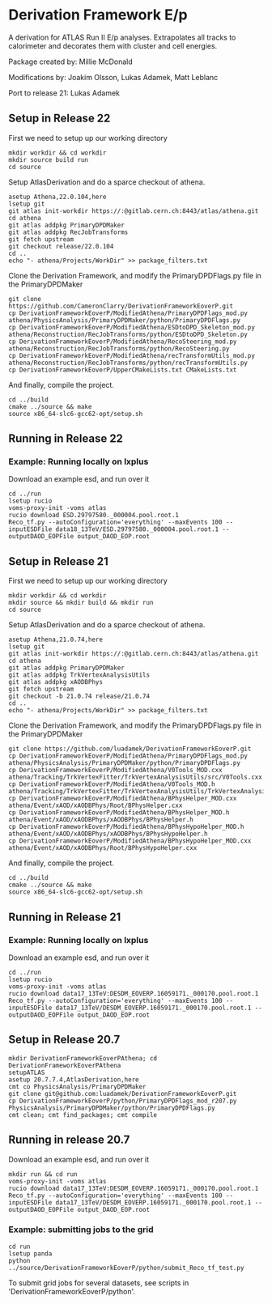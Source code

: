 # Derivation Framework E/p #

A derivation for ATLAS Run II E/p analyses. Extrapolates all tracks to calorimeter and decorates them with cluster and cell energies.

Package created by: Millie McDonald

Modifications by: Joakim Olsson, Lukas Adamek, Matt Leblanc

Port to release 21: Lukas Adamek

## Setup in Release 22

First we need to setup up our working directory

```
mkdir workdir && cd workdir
mkdir source build run
cd source
```

Setup AtlasDerivation and do a sparce checkout of athena.
```
asetup Athena,22.0.104,here
lsetup git
git atlas init-workdir https://:@gitlab.cern.ch:8443/atlas/athena.git
cd athena
git atlas addpkg PrimaryDPDMaker
git atlas addpkg RecJobTransforms
git fetch upstream
git checkout release/22.0.104
cd ..
echo "- athena/Projects/WorkDir" >> package_filters.txt
```

Clone the Derivation Framework, and modify the PrimaryDPDFlags.py file in the PrimaryDPDMaker

```
git clone https://github.com/CameronClarry/DerivationFrameworkEoverP.git
cp DerivationFrameworkEoverP/ModifiedAthena/PrimaryDPDFlags_mod.py athena/PhysicsAnalysis/PrimaryDPDMaker/python/PrimaryDPDFlags.py
cp DerivationFrameworkEoverP/ModifiedAthena/ESDtoDPD_Skeleton_mod.py athena/Reconstruction/RecJobTransforms/python/ESDtoDPD_Skeleton.py
cp DerivationFrameworkEoverP/ModifiedAthena/RecoSteering_mod.py athena/Reconstruction/RecJobTransforms/python/RecoSteering.py
cp DerivationFrameworkEoverP/ModifiedAthena/recTransformUtils_mod.py athena/Reconstruction/RecJobTransforms/python/recTransformUtils.py
cp DerivationFrameworkEoverP/UpperCMakeLists.txt CMakeLists.txt
```

And finally, compile the project.
```
cd ../build
cmake ../source && make
source x86_64-slc6-gcc62-opt/setup.sh
```



## Running in Release 22

### Example: Running locally on lxplus
Download an example esd, and run over it
```
cd ../run
lsetup rucio
voms-proxy-init -voms atlas
rucio download ESD.29797580._000004.pool.root.1
Reco_tf.py --autoConfiguration='everything' --maxEvents 100 --inputESDFile data18_13TeV/ESD.29797580._000004.pool.root.1 --outputDAOD_EOPFile output_DAOD_EOP.root
```

## Setup in Release 21

First we need to setup up our working directory

```
mkdir workdir && cd workdir
mkdir source && mkdir build && mkdir run
cd source
```

Setup AtlasDerivation and do a sparce checkout of athena.
```
asetup Athena,21.0.74,here
lsetup git
git atlas init-workdir https://:@gitlab.cern.ch:8443/atlas/athena.git
cd athena
git atlas addpkg PrimaryDPDMaker
git atlas addpkg TrkVertexAnalysisUtils
git atlas addpkg xAODBPhys
git fetch upstream
git checkout -b 21.0.74 release/21.0.74
cd ..
echo "- athena/Projects/WorkDir" >> package_filters.txt
```

Clone the Derivation Framework, and modify the PrimaryDPDFlags.py file in the PrimaryDPDMaker

```
git clone https://github.com/luadamek/DerivationFrameworkEoverP.git
cp DerivationFrameworkEoverP/ModifiedAthena/PrimaryDPDFlags_mod.py athena/PhysicsAnalysis/PrimaryDPDMaker/python/PrimaryDPDFlags.py
cp DerivationFrameworkEoverP/ModifiedAthena/V0Tools_MOD.cxx athena/Tracking/TrkVertexFitter/TrkVertexAnalysisUtils/src/V0Tools.cxx
cp DerivationFrameworkEoverP/ModifiedAthena/V0Tools_MOD.h athena/Tracking/TrkVertexFitter/TrkVertexAnalysisUtils/TrkVertexAnalysisUtils/V0Tools.h
cp DerivationFrameworkEoverP/ModifiedAthena/BPhysHelper_MOD.cxx athena/Event/xAOD/xAODBPhys/Root/BPhysHelper.cxx
cp DerivationFrameworkEoverP/ModifiedAthena/BPhysHelper_MOD.h athena/Event/xAOD/xAODBPhys/xAODBPhys/BPhysHelper.h
cp DerivationFrameworkEoverP/ModifiedAthena/BPhysHypoHelper_MOD.h  athena/Event/xAOD/xAODBPhys/xAODBPhys/BPhysHypoHelper.h
cp DerivationFrameworkEoverP/ModifiedAthena/BPhysHypoHelper_MOD.cxx athena/Event/xAOD/xAODBPhys/Root/BPhysHypoHelper.cxx
```

And finally, compile the project.
```
cd ../build
cmake ../source && make
source x86_64-slc6-gcc62-opt/setup.sh
```



## Running in Release 21

### Example: Running locally on lxplus
Download an example esd, and run over it
```
cd ../run
lsetup rucio
voms-proxy-init -voms atlas
rucio download data17_13TeV:DESDM_EOVERP.16059171._000170.pool.root.1
Reco_tf.py --autoConfiguration='everything' --maxEvents 100 --inputESDFile data17_13TeV/DESDM_EOVERP.16059171._000170.pool.root.1 --outputDAOD_EOPFile output_DAOD_EOP.root
```

## Setup in Release 20.7

```
mkdir DerivationFrameworkEoverPAthena; cd DerivationFrameworkEoverPAthena
setupATLAS
asetup 20.7.7.4,AtlasDerivation,here
cmt co PhysicsAnalysis/PrimaryDPDMaker
git clone git@github.com:luadamek/DerivationFrameworkEoverP.git
cp DerivationFrameworkEoverP/python/PrimaryDPDFlags_mod_r207.py PhysicsAnalysis/PrimaryDPDMaker/python/PrimaryDPDFlags.py
cmt clean; cmt find_packages; cmt compile
```

## Running in release 20.7
Download an example esd, and run over it
```
mkdir run && cd run
voms-proxy-init -voms atlas
rucio download data17_13TeV:DESDM_EOVERP.16059171._000170.pool.root.1
Reco_tf.py --autoConfiguration='everything' --maxEvents 100 --inputESDFile data17_13TeV/DESDM_EOVERP.16059171._000170.pool.root.1 --outputDAOD_EOPFile output_DAOD_EOP.root
```


### Example: submitting jobs to the grid

```
cd run
lsetup panda
python ../source/DerivationFrameworkEoverP/python/submit_Reco_tf_test.py
```

To submit grid jobs for several datasets, see scripts in 'DerivationFrameworkEoverP/python'.
